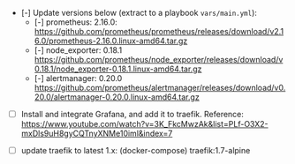 - [-] Update versions below (extract to a playbook `vars/main.yml`):
	- [-] prometheus: 2.16.0: <https://github.com/prometheus/prometheus/releases/download/v2.16.0/prometheus-2.16.0.linux-amd64.tar.gz>
	- [-] node_exporter: 0.18.1 <https://github.com/prometheus/node_exporter/releases/download/v0.18.1/node_exporter-0.18.1.linux-amd64.tar.gz>
	- [-] alertmanager: 0.20.0 <https://github.com/prometheus/alertmanager/releases/download/v0.20.0/alertmanager-0.20.0.linux-amd64.tar.gz>

- [ ] Install and integrate Grafana, and add it to traefik. Reference: <https://www.youtube.com/watch?v=3K_FkcMwzAk&list=PLf-O3X2-mxDls9uH8gyCQTnyXNMe10iml&index=7>

- [ ] update traefik to latest 1.x: (docker-compose) traefik:1.7-alpine

